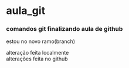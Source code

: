 # aula_git
### comandos git finalizando aula de github 



estou no novo ramo(branch)

alteração feita localmente  
alterações feita no github
